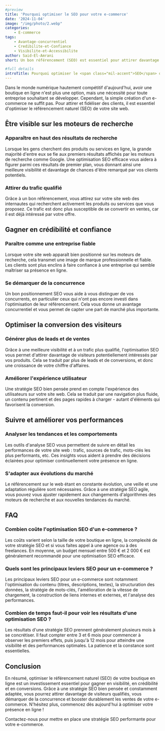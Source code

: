 ```yaml
---
#preview
title: 'Pourquoi optimiser le SEO pour votre e-commerce'
date: '2024-11-04' 
image: "/img/photo/2.webp"
categories:
    - E-commerce
tags:
    - Avantage-concurrentiel
    - Credibilite-et-Confiance
    - Visibilite-et-Accessibilite
author: Said-El-Amrani
short: Un bon référencement (SEO) est essentiel pour attirer davantage de clients vers votre boutique en ligne et booster vos ventes. Découvrez les principaux avantages d'optimiser le SEO de votre e-commerce.

#full details 
introTitle: Pourquoi optimiser le <span class="mil-accent">SEO</span> de votre boutique en ligne ?
---
```


Dans le monde numérique hautement compétitif d'aujourd'hui, avoir une boutique en ligne n'est plus une option, mais une nécessité pour toute entreprise souhaitant se développer. Cependant, la simple création d'un e-commerce ne suffit pas. Pour attirer et fidéliser des clients, il est essentiel d'optimiser le référencement naturel (SEO) de votre site web.

## Être visible sur les moteurs de recherche

### Apparaître en haut des résultats de recherche

Lorsque les gens cherchent des produits ou services en ligne, la grande majorité d'entre eux se fie aux premiers résultats affichés par les moteurs de recherche comme Google. Une optimisation SEO efficace vous aidera à figurer parmi ces résultats de premier plan, vous donnant ainsi une meilleure visibilité et davantage de chances d'être remarqué par vos clients potentiels.

### Attirer du trafic qualifié

Grâce à un bon référencement, vous attirez sur votre site web des internautes qui recherchent activement les produits ou services que vous proposez. Ce trafic est donc plus susceptible de se convertir en ventes, car il est déjà intéressé par votre offre.

## Gagner en crédibilité et confiance

### Paraître comme une entreprise fiable

Lorsque votre site web apparaît bien positionné sur les moteurs de recherche, cela transmet une image de marque professionnelle et fiable. Les clients sont plus enclins à faire confiance à une entreprise qui semble maîtriser sa présence en ligne.

### Se démarquer de la concurrence

Un bon positionnement SEO vous aide à vous distinguer de vos concurrents, en particulier ceux qui n'ont pas encore investi dans l'optimisation de leur référencement. Cela vous donne un avantage concurrentiel et vous permet de capter une part de marché plus importante.

## Optimiser la conversion des visiteurs

### Générer plus de leads et de ventes

Grâce à une meilleure visibilité et à un trafic plus qualifié, l'optimisation SEO vous permet d'attirer davantage de visiteurs potentiellement intéressés par vos produits. Cela se traduit par plus de leads et de conversions, et donc une croissance de votre chiffre d'affaires.

### Améliorer l'expérience utilisateur

Une stratégie SEO bien pensée prend en compte l'expérience des utilisateurs sur votre site web. Cela se traduit par une navigation plus fluide, un contenu pertinent et des pages rapides à charger - autant d'éléments qui favorisent la conversion.

## Suivre et améliorer vos performances

### Analyser les tendances et les comportements
 
Les outils d'analyse SEO vous permettent de suivre en détail les performances de votre site web : trafic, sources de trafic, mots-clés les plus performants, etc. Ces insights vous aident à prendre des décisions éclairées pour optimiser continuellement votre présence en ligne.

### S'adapter aux évolutions du marché

Le référencement sur le web étant en constante évolution, une veille et une adaptation régulière sont nécessaires. Grâce à une stratégie SEO agile, vous pouvez vous ajuster rapidement aux changements d'algorithmes des moteurs de recherche et aux nouvelles tendances du marché.

## FAQ

### Combien coûte l'optimisation SEO d'un e-commerce ?

Les coûts varient selon la taille de votre boutique en ligne, la complexité de votre stratégie SEO et si vous faites appel à une agence ou à des freelances. En moyenne, un budget mensuel entre 500 € et 2 000 € est généralement recommandé pour une optimisation SEO efficace.

### Quels sont les principaux leviers SEO pour un e-commerce ?

Les principaux leviers SEO pour un e-commerce sont notamment l'optimisation du contenu (titres, descriptions, textes), la structuration des données, la stratégie de mots-clés, l'amélioration de la vitesse de chargement, la construction de liens internes et externes, et l'analyse des performances.

### Combien de temps faut-il pour voir les résultats d'une optimisation SEO ?

Les résultats d'une stratégie SEO prennent généralement plusieurs mois à se concrétiser. Il faut compter entre 3 et 6 mois pour commencer à observer les premiers effets, puis jusqu'à 12 mois pour atteindre une visibilité et des performances optimales. La patience et la constance sont essentielles.

## Conclusion

En résumé, optimiser le référencement naturel (SEO) de votre boutique en ligne est un investissement essentiel pour gagner en visibilité, en crédibilité et en conversions. Grâce à une stratégie SEO bien pensée et constamment adaptée, vous pourrez attirer davantage de visiteurs qualifiés, vous démarquer de la concurrence et booster durablement les ventes de votre e-commerce. N'hésitez plus, commencez dès aujourd'hui à optimiser votre présence en ligne !

Contactez-nous pour mettre en place une stratégie SEO performante pour votre e-commerce.